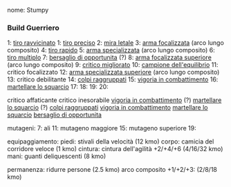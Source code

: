 nome: Stumpy 
### Build Guerriero

1:  [tiro ravvicinato](https://golarion.altervista.org/wiki/Tiro_Ravvicinato)
1:  [tiro preciso](https://golarion.altervista.org/wiki/Tiro_Preciso)
2:  [mira letale](https://golarion.altervista.org/wiki/Mira_Letale)
3:  [arma focalizzata](https://golarion.altervista.org/wiki/Arma_Focalizzata) (arco lungo composito)
4:  [tiro rapido](https://golarion.altervista.org/wiki/Tiro_Rapido)
5:  [arma specializzata](https://golarion.altervista.org/wiki/Arma_Specializzata) (arco lungo composito)
6:  [tiro multiplo](https://golarion.altervista.org/wiki/Tiro_Multiplo)
7:  [bersaglio di opportunita](https://golarion.altervista.org/wiki/Bersaglio_di_Opportunit%C3%A0) (?)
8:  [arma focalizzata superiore](https://golarion.altervista.org/wiki/Arma_Focalizzata_Superiore) (arco lungo composito)
9:  [critico migliorato](https://golarion.altervista.org/wiki/Critico_Migliorato)
10: [campione dell'equilibrio](https://golarion.altervista.org/wiki/Campione_dell%27Equilibrio)
11: critico focalizzato
12: [arma specializzata superiore](https://golarion.altervista.org/wiki/Arma_Specializzata_Superiore) (arco lungo composito)
13: critico debilitante
14: [colpi raggruppati](https://golarion.altervista.org/wiki/Colpi_Raggruppati) 
15: [vigoria in combattimento](https://golarion.altervista.org/wiki/Vigoria_in_Combattimento)
16: [martellare lo squarcio](https://golarion.altervista.org/wiki/Martellare_lo_Squarcio)
17: 
18: 
19: 
20: 

critico affaticante
critico inesorabile
[vigoria in combattimento](https://golarion.altervista.org/wiki/Vigoria_in_Combattimento) (?)
[martellare lo squarcio](https://golarion.altervista.org/wiki/Martellare_lo_Squarcio) (?)
[colpi raggruppati](https://golarion.altervista.org/wiki/Colpi_Raggruppati)
[vigoria in combattimento](https://golarion.altervista.org/wiki/Vigoria_in_Combattimento)
[martellare lo squarcio](https://golarion.altervista.org/wiki/Martellare_lo_Squarcio)
[bersaglio di opportunita](https://golarion.altervista.org/wiki/Bersaglio_di_Opportunit%C3%A0)


mutageni:
7: ali
11: mutageno maggiore
15: mutageno superiore
19: 

equipaggiamento:
piedi: stivali della velocità (12 kmo)
corpo: camicia del corridore veloce (1 kmo)
cintura: cintura dell'agilità +2/+4/+6 (4/16/32 kmo)
mani: guanti deliquescenti (8 kmo)

permanenza: ridurre persone (2.5 kmo)
arco composito +1/+2/+3: (2/8/18 kmo)
